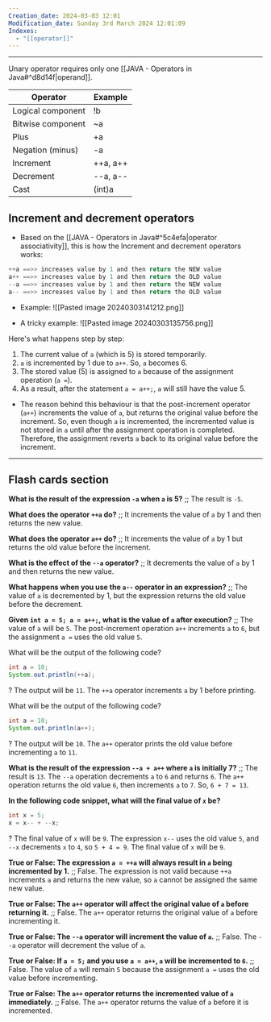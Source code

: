 ```yaml
---
Creation_date: 2024-03-03 12:01
Modification_date: Sunday 3rd March 2024 12:01:09
Indexes:
  - "[[operator]]"
---
```



----

Unary operator requires only one [[JAVA - Operators in Java#^d8d14f|operand]].

| Operator          | Example  |
| ----------------- | -------- |
| Logical component | !b       |
| Bitwise component | ~a       |
| Plus              | +a       |
| Negation (minus)  | -a       |
| Increment         | ++a, a++ |
| Decrement         | --a, a-- |
| Cast              | (int)a   |
## Increment and decrement operators
- Based on the [[JAVA - Operators in Java#^5c4efa|operator associativity]], this is how the Increment and decrement operators works:
```java
++a ==>> increases value by 1 and then return the NEW value
a++ ==>> increases value by 1 and then return the OLD value
--a ==>> increases value by 1 and then return the NEW value
a-- ==>> increases value by 1 and then return the OLD value
```

- Example:
![[Pasted image 20240303141212.png]]

- A tricky example:
![[Pasted image 20240303135756.png]]

Here's what happens step by step:
1. The current value of `a` (which is 5) is stored temporarily.
2. `a` is incremented by 1 due to `a++`. So, `a` becomes 6.
3. The stored value (5) is assigned to `a` because of the assignment operation (`a =`).
4. As a result, after the statement `a = a++;`, `a` will still have the value 5.

- The reason behind this behaviour is that the post-increment operator (`a++`) increments the value of `a`, but returns the original value before the increment. So, even though `a` is incremented, the incremented value is not stored in `a` until after the assignment operation is completed. Therefore, the assignment reverts `a` back to its original value before the increment.



---
## Flash cards section

**What is the result of the expression `-a` when `a` is 5?** ;; The result is `-5`.

**What does the operator `++a` do?** ;; It increments the value of `a` by 1 and then returns the new value.

**What does the operator `a++` do?** ;; It increments the value of `a` by 1 but returns the old value before the increment.

**What is the effect of the `--a` operator?** ;; It decrements the value of `a` by 1 and then returns the new value.

**What happens when you use the `a--` operator in an expression?** ;; The value of `a` is decremented by 1, but the expression returns the old value before the decrement.

**Given `int a = 5; a = a++;`, what is the value of `a` after execution?** ;; The value of `a` will be `5`. The post-increment operation `a++` increments `a` to `6`, but the assignment `a =` uses the old value `5`.

What will be the output of the following code?
```java
int a = 10;
System.out.println(++a);
```
?
The output will be `11`. The `++a` operator increments `a` by 1 before printing.

What will be the output of the following code?
```java
int a = 10;
System.out.println(a++);
```
?
The output will be `10`. The `a++` operator prints the old value before incrementing `a` to `11`.

**What is the result of the expression `--a + a++` where `a` is initially 7?** ;; The result is `13`. The `--a` operation decrements `a` to `6` and returns `6`. The `a++` operation returns the old value `6`, then increments `a` to `7`. So, `6 + 7 = 13`.

**In the following code snippet, what will the final value of `x` be?**
```java
int x = 5;
x = x-- + --x;
```
?
The final value of `x` will be `9`. The expression `x--` uses the old value `5`, and `--x` decrements `x` to `4`, so `5 + 4 = 9`. The final value of `x` will be `9`.

**True or False: The expression `a = ++a` will always result in `a` being incremented by 1.** ;; False. The expression is not valid because `++a` increments `a` and returns the new value, so `a` cannot be assigned the same new value.

**True or False: The `a++` operator will affect the original value of `a` before returning it.** ;; False. The `a++` operator returns the original value of `a` before incrementing it.

**True or False: The `--a` operator will increment the value of `a`.** ;; False. The `--a` operator will decrement the value of `a`.

**True or False: If `a = 5;` and you use `a = a++`, `a` will be incremented to `6`.** ;; False. The value of `a` will remain `5` because the assignment `a =` uses the old value before incrementing.

**True or False: The `a++` operator returns the incremented value of `a` immediately.** ;; False. The `a++` operator returns the value of `a` before it is incremented.
